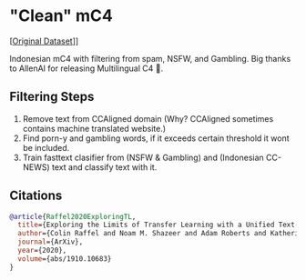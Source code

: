 # "Clean" mC4

[[Original Dataset](https://github.com/allenai/allennlp/discussions/5265)]]

Indonesian mC4 with filtering from spam, NSFW, and Gambling. Big thanks to AllenAI for releasing Multilingual C4 🙏.

## Filtering Steps

1. Remove text from CCAligned domain (Why? CCAligned sometimes contains machine translated website.)
2. Find porn-y and gambling words, if it exceeds certain threshold it wont be included.
3. Train fasttext clasifier from (NSFW & Gambling) and (Indonesian CC-NEWS) text and classify text with it.

## Citations

```bibtex
@article{Raffel2020ExploringTL,
  title={Exploring the Limits of Transfer Learning with a Unified Text-to-Text Transformer},
  author={Colin Raffel and Noam M. Shazeer and Adam Roberts and Katherine Lee and Sharan Narang and Michael Matena and Yanqi Zhou and W. Li and Peter J. Liu},
  journal={ArXiv},
  year={2020},
  volume={abs/1910.10683}
}
```
